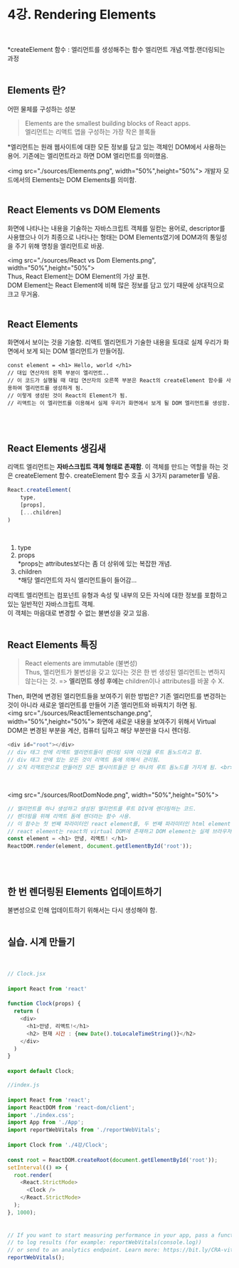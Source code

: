 # 4강. Rendering Elements
<br>

*createElement 함수 : 엘리먼트를 생성해주는 함수
엘리먼트 개념.역할.랜더링되는 과정
<br><br>

## Elements 란?
어떤 물체를 구성하는 성분
> Elements are the smallest building blocks of React apps. 
<br> 엘리먼트는 리액트 앱을 구성하는 가장 작은 블록들

*엘리먼트는 원래 웹사이트에 대한 모든 정보를 담고 있는 객체인 DOM에서 사용하는 용어. 기존에는 엘리먼트라고 하면 DOM 엘리먼트를 의미했음.

<img src="./sources/Elements.png", width="50%",height="50%">
개발자 모드에서의 Elements는 DOM Elements를 의미함. <br><br>

## React Elements vs DOM Elements
화면에 나타나는 내용을 기술하는 자바스크립트 객체를 일컫는 용어로, descriptor를 사용했으나 이가 최종으로 나타나는 형태는 DOM Elements였기에 DOM과의 통일성을 주기 위해 명칭을 엘리먼트로 바꿈. 

<img src="./sources/React vs Dom Elements.png", width="50%",height="50%">
<br>
Thus, React Element는 DOM Element의 가상 표현.<br>
DOM Element는 React Element에 비해 많은 정보를 담고 있기 때문에 상대적으로 크고 무거움. 
<br><br>

## React Elements
화면에서 보이는 것을 기술함. 리액트 엘리먼트가 기술한 내용을 토대로 실제 우리가 화면에서 보게 되는 DOM 엘리먼트가 만들어짐. 
<br>

```JSX
const element = <h1> Hello, world </h1>
// 대입 연산자의 왼쪽 부분이 엘리먼트..
// 이 코드가 실행될 때 대입 연산자의 오른쪽 부분은 React의 createElement 함수를 사용하여 엘리먼트를 생성하게 됨. 
// 이렇게 생성된 것이 React의 Element가 됨.
// 리액트는 이 엘리먼트를 이용해서 실제 우리가 화면에서 보게 될 DOM 엘리먼트를 생성함. 
```
<br><br>

## React Elements 생김새
리액트 엘리먼트는 <b>자바스크립트 객체 형태로 존재함</b>. 이 객체를 만드는 역할을 하는 것은 createElement 함수. createElement 함수 호출 시 3가지 parameter를 넣음. 
<br>

```Javascript
React.createElement(
    type,
    [props],
    [...children]
)
```
<br>

1. type<br>
2. props <br>
*props는 attributes보다는 좀 더 상위에 있는 복잡한 개념. 
3. children <br>
*해당 엘리먼트의 자식 엘리먼트들이 들어감... <br>

리액트 엘리먼트는 컴포넌트 유형과 속성 및 내부의 모든 자식에 대한 정보를 포함하고 있는 일반적인 자바스크립트 객체. 
<br> 이 객체는 마음대로 변경할 수 없는 불변성을 갖고 있음. 
<br><br>

## React Elements 특징
> React elements are immutable (불변성)
<br> Thus, 엘리먼트가 불변성을 갖고 있다는 것은 한 번 생성된 엘리먼트는 변하지 않는다는 것. => <b>엘리먼트 생성 후에는</b> children이나 attributes를 바꿀 수 X.

Then, 화면에 변경된 엘리먼트들을 보여주기 위한 방법은? 기존 엘리먼트를 변겅하는 것이 아니라 새로운 엘리먼트를 만들어 기존 엘리먼트와 바꿔치기 하면 됨. 
<br>
<img src="./sources/ReactElementschange.png", width="50%",height="50%">
화면에 새로운 내용을 보여주기 위해서 Virtual DOM은 변경된 부분을 계산, 컴퓨터 딥하고 해당 부분만을 다시 렌더링. 
<br>

```JavaScript
<div id="root"></div>
// div 태그 안에 리액트 엘리먼트들이 렌더링 되며 이것을 루트 돔노드라고 함. 
// div 태그 안에 있는 모든 것이 리액트 돔에 의해서 관리됨.
// 오직 리액트만으로 만들어진 모든 웹사이트들은 단 하나의 루트 돔노드를 가지게 됨. <br> but 기존 웹사이트에 추가적으로 리액트 연동 시, 여러 개의 분리된 수많은 루트 돔노드를 가질 수 있음. 
```
<br>

<img src="./sources/RootDomNode.png", width="50%",height="50%">
<br>

```JavaScript
// 엘리먼트를 하나 생성하고 생성된 엘리먼트를 루트 DIV에 렌더링하는 코드.
// 렌더링을 위해 리액트 돔에 렌더라는 함수 사용.
// 이 함수는 첫 번째 파라미터인 react element를, 두 번째 파라미터인 html element 즉, DOM element에 렌더링하는 역할을 함. 
// react element는 react의 virtual DOM에 존재하고 DOM element는 실제 브라우저의 DOM에 존재하는 것. 
const element = <h1> 안녕, 리액트! </h1>
ReactDOM.render(element, document.getElementById('root')); 
```
<br><br>

## 한 번 렌더링된 Elements 업데이트하기
불변성으로 인해 업데이트하기 위해서는 다시 생성해야 함. 
<br><br>

## 실습. 시계 만들기
<br>

```JavaScript
// Clock.jsx

import React from 'react'

function Clock(props) {
  return (
    <div>
      <h1>안녕, 리액트!</h1>
      <h2> 현재 시간 : {new Date().toLocaleTimeString()}</h2>
    </div>
  )
}

export default Clock;

```
```JavaScript
//index.js

import React from 'react';
import ReactDOM from 'react-dom/client';
import './index.css';
import App from './App';
import reportWebVitals from './reportWebVitals';

import Clock from './4강/Clock';

const root = ReactDOM.createRoot(document.getElementById('root'));
setInterval(() => {
  root.render(
    <React.StrictMode>
      <Clock />
    </React.StrictMode>
  );
}, 1000);


// If you want to start measuring performance in your app, pass a function
// to log results (for example: reportWebVitals(console.log))
// or send to an analytics endpoint. Learn more: https://bit.ly/CRA-vitals
reportWebVitals();

```